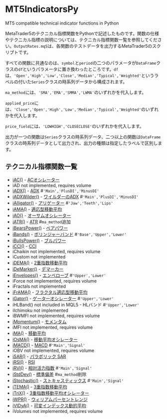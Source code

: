 # MT5IndicatorsPy
MT5 compatible technical indicator functions in Python

MetaTrader5のテクニカル指標関数をPythonで記述したものです。関数の仕様やテクニカル指標の説明については、テクニカル指標関数一覧を参照してください。`OutputRates.mq5`は、各関数のテストデータを出力するMetaTrader5のスクリプトです。

すべての関数に共通なのは、`symbol`と`period`の二つのパラメータが`DataFrame`クラスの`df`というパラメータに置き換わったところです。`df`は、`'Open','High','Low','Close','Median','Typical','Weighted'`というラベルの付いた`Series`クラスの時系列データから構成されます。

`ma_method`には、`'SMA','EMA','SMMA','LWMA'`のいずれかを代入します。

`applied_price`には、`'Close','Open','High','Low','Median','Typical','Weighted'`のいずれかを代入します。

`price_field`には、`'LOWHIGH','CLOSECLOSE'`のいずれかを代入します。

出力が一つの関数は`Series`クラスの時系列データ、二つ以上の関数は`DataFrame`クラスの時系列データとして出力され、出力の種類は指定したラベルで区別します。

## テクニカル指標関数一覧
* [iAC()](https://www.mql5.com/ja/docs/indicators/iac) - [ACオシレーター](http://www.metatrader5.com/ja/terminal/help/indicators/bw_indicators/ao)
*    iAD not implemented, requires volume
* [iADX()](https://www.mql5.com/ja/docs/indicators/iadx) - [ADX](http://www.metatrader5.com/ja/terminal/help/indicators/trend_indicators/admi) #`'Main','PlusDI','MinusDI'`
* [iADXWilder()](https://www.mql5.com/ja/docs/indicators/iadxwilder) - [ワイルダーのADX](http://www.metatrader5.com/ja/terminal/help/indicators/trend_indicators/admiw) #`'Main','PlusDI','MinusDI'`
* [iAlligator()](https://www.mql5.com/ja/docs/indicators/ialligator) - [アリゲーター](http://www.metatrader5.com/ja/terminal/help/indicators/bw_indicators/alligator) #`'Jaw','Teeth','Lips'`
* [iAMA()](https://www.mql5.com/ja/docs/indicators/iama) - [適応型移動平均](http://www.metatrader5.com/ja/terminal/help/indicators/trend_indicators/ama)
* [iAO()](https://www.mql5.com/ja/docs/indicators/iao) - [オーサムオシレーター](http://www.metatrader5.com/ja/terminal/help/indicators/bw_indicators/awesome)
* [iATR()](https://www.mql5.com/ja/docs/indicators/iatr) - [ATR](http://www.metatrader5.com/ja/terminal/help/indicators/oscillators/atr) #`ma_method`追加
* [iBearsPower()](https://www.mql5.com/ja/docs/indicators/ibearspower) - [ベアパワー](http://www.metatrader5.com/ja/terminal/help/indicators/oscillators/bears)
* [iBands()](https://www.mql5.com/ja/docs/indicators/ibands) - [ボリンジャーバンド](http://www.metatrader5.com/ja/terminal/help/indicators/trend_indicators/bb) #`'Base','Upper','Lower'`
* [iBullsPower()](https://www.mql5.com/ja/docs/indicators/ibullspower) - [ブルパワー](http://www.metatrader5.com/ja/terminal/help/indicators/oscillators/bulls)
* [iCCI()](https://www.mql5.com/ja/docs/indicators/icci) - [CCI](http://www.metatrader5.com/ja/terminal/help/indicators/oscillators/cci)
*    iChaikin not implemented, requires volume
*    iCustom not implemented
* [iDEMA()](https://www.mql5.com/ja/docs/indicators/idema) - [2重指数移動平均](http://www.metatrader5.com/ja/terminal/help/indicators/trend_indicators/dema)
* [iDeMarker()](https://www.mql5.com/ja/docs/indicators/idemarker) - [デマーカー](http://www.metatrader5.com/ja/terminal/help/indicators/oscillators/demarker)
* [iEnvelopes()](https://www.mql5.com/ja/docs/indicators/ienvelopes) - [エンベローブ](http://www.metatrader5.com/ja/terminal/help/indicators/trend_indicators/envelopes) #`'Upper','Lower'`
*    iForce not implemented, requires volume
*    iFractals not implemented
* [iFrAMA()](https://www.mql5.com/ja/docs/indicators/iframa) - [フラクタル適応型移動平均](http://www.metatrader5.com/ja/terminal/help/indicators/trend_indicators/fama)
* [iGator()](https://www.mql5.com/ja/docs/indicators/igator) - [ゲーターオシレーター](http://www.metatrader5.com/ja/terminal/help/indicators/bw_indicators/go) #`'Upper','Lower'`
* iHLBand() not included in MQL5 - HLバンド #`'Upper','Lower'`
*    iIchimoku not implemented
*    iBWMFI not implemented, requires volume
* [iMomentum()](https://www.mql5.com/ja/docs/indicators/imomentum) - [モメンタム](http://www.metatrader5.com/ja/terminal/help/indicators/oscillators/momentum)
*    iMFI not implemented, requires volume
* [iMA()](https://www.mql5.com/ja/docs/indicators/ima) - [移動平均](http://www.metatrader5.com/ja/terminal/help/indicators/trend_indicators/ma)
* [iOsMA()](https://www.mql5.com/ja/docs/indicators/iosma) - [移動平均オシレーター](http://www.metatrader5.com/ja/terminal/help/indicators/oscillators/mao)
* [iMACD()](https://www.mql5.com/ja/docs/indicators/imacd) - [MACD](http://www.metatrader5.com/ja/terminal/help/indicators/oscillators/macd) #`'Main','Signal'`
*    iOBV not implemented, requires volume
* [iSAR()](https://www.mql5.com/ja/docs/indicators/isar) - [パラボリック SAR](http://www.metatrader5.com/ja/terminal/help/indicators/trend_indicators/psar)
* [iRSI()](https://www.mql5.com/ja/docs/indicators/irsi) - [RSI](http://www.metatrader5.com/ja/terminal/help/indicators/oscillators/rsi)
* [iRVI()](https://www.mql5.com/ja/docs/indicators/irvi) - [相対活力指数](http://www.metatrader5.com/ja/terminal/help/indicators/oscillators/rvi) #`'Main','Signal'`
* [iStdDev()](https://www.mql5.com/ja/docs/indicators/istddev) - [標準偏差](http://www.metatrader5.com/ja/terminal/help/indicators/trend_indicators/sd) #`ma_method`削除
* [iStochastic()](https://www.mql5.com/ja/docs/indicators/istochastic) - [ストキャスティックス](http://www.metatrader5.com/ja/terminal/help/indicators/oscillators/so) #`'Main','Signal'`
* [iTEMA()](https://www.mql5.com/ja/docs/indicators/itema) - [3重指数移動平均](http://www.metatrader5.com/ja/terminal/help/indicators/trend_indicators/tema)
* [iTriX()](https://www.mql5.com/ja/docs/indicators/itrix) - [3重指数移動平均オシレーター](http://www.metatrader5.com/ja/terminal/help/indicators/oscillators/tea)
* [iWPR()](https://www.mql5.com/ja/docs/indicators/iwpr) - [ウィリアムパーセントレンジ](http://www.metatrader5.com/ja/terminal/help/indicators/oscillators/wpr)
* [iVIDyA()](https://www.mql5.com/ja/docs/indicators/ividya) - [可変インデックス動的平均](http://www.metatrader5.com/ja/terminal/help/indicators/trend_indicators/vida)
*    iVolumes not implemented, requires volume
